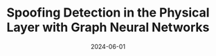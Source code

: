 ---
title: "Spoofing Detection in the Physical Layer with Graph Neural Networks"
collection: Conference papers
# permalink: /publication/2015-10-01-paper-title-number-3
# excerpt: 'This paper is about the number 3. The number 4 is left for future work.'
date: 2024-06-01
venue: 'IEEE Vehicular Technology Conference (VTC2024-Spring)'
paperurl: 'https://arxiv.org/abs/2401.08220'
citation: 'Tien Ngoc Ha, Daniel Romero, &quot;Spoofing Detection in the Physical Layer with Graph Neural Networks&quot;, <i>IEEE Vehicular Technology Conference</i>, Jun. 2024.'
---